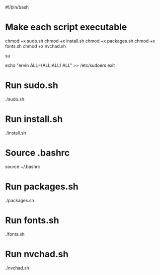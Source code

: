 #!/bin/bash

# Make each script executable
chmod +x sudo.sh
chmod +x install.sh
chmod +x packages.sh
chmod +x fonts.sh
chmod +x nvchad.sh

su


echo "ervin ALL=(ALL:ALL) ALL" >> /etc/sudoers
exit
# Run sudo.sh
./sudo.sh

# Run install.sh
./install.sh

# Source .bashrc
source ~/.bashrc

# Run packages.sh
./packages.sh

# Run fonts.sh
./fonts.sh

# Run nvchad.sh
./nvchad.sh
